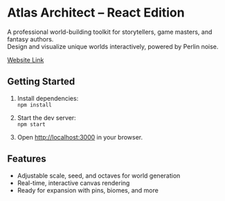 # Atlas Architect – React Edition

A professional world-building toolkit for storytellers, game masters, and fantasy authors.  
Design and visualize unique worlds interactively, powered by Perlin noise.

[Website Link](https://swapagrawal14.github.io/atlas-architect-live/)

## Getting Started

1. Install dependencies:  
   `npm install`

2. Start the dev server:  
   `npm start`

3. Open [http://localhost:3000](http://localhost:3000) in your browser.

## Features

- Adjustable scale, seed, and octaves for world generation
- Real-time, interactive canvas rendering
- Ready for expansion with pins, biomes, and more
